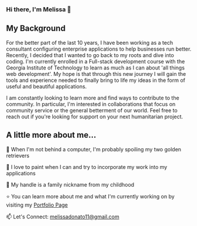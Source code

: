 ### Hi there, I'm Melissa 👋

## My Background

For the better part of the last 10 years, I have been working as a tech consultant configuring enterprise applications to help businesses run better.  Recently, I decided that I wanted to go back to my roots and dive into coding.  I'm currently enrolled in a Full-stack development course with the Georgia Institute of Technology to learn as much as I can about 'all things web development'.  My hope is that through this new journey I will gain the tools and experience needed to finally bring to life my ideas in the form of useful and beautiful applications.

I am constantly looking to learn more and find ways to contribute to the community.  In particular, I'm interested in collaborations that focus on community service or the general betterment of our world.  Feel free to reach out if you're looking for support on your next humanitarian project.


## A little more about me...
  🐶 When I'm not behind a computer, I'm probably spoiling my two golden retrievers

  🎨 I love to paint when I can and try to incorporate my work into my applications

  🧚 My handle is a family nickname from my childhood


⭐ You can learn more about me and what I'm currently working on by visiting my [Portfolio Page](https://mel-ificent.github.io/Portfolio/)

📫 Let's Connect: melissadonato11@gmail.com 




